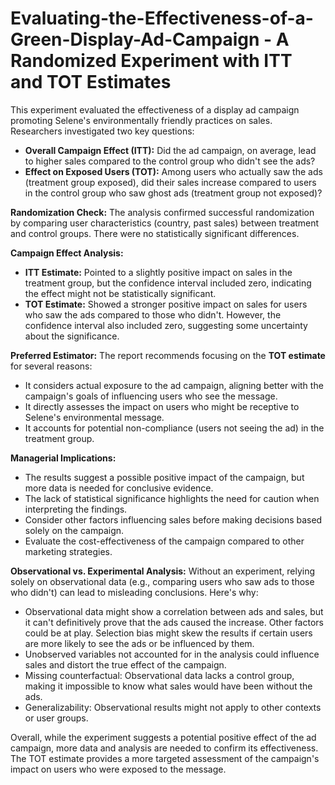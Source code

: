 # Evaluating-the-Effectiveness-of-a-Green-Display-Ad-Campaign - A Randomized Experiment with ITT and TOT Estimates

This experiment evaluated the effectiveness of a display ad campaign promoting Selene's environmentally friendly practices on sales. Researchers investigated two key questions:
* **Overall Campaign Effect (ITT):** Did the ad campaign, on average, lead to higher sales compared to the control group who didn't see the ads?
* **Effect on Exposed Users (TOT):** Among users who actually saw the ads (treatment group exposed), did their sales increase compared to users in the control group who saw ghost ads (treatment group not exposed)?

**Randomization Check:**
The analysis confirmed successful randomization by comparing user characteristics (country, past sales) between treatment and control groups. There were no statistically significant differences.

**Campaign Effect Analysis:**
* **ITT Estimate:** Pointed to a slightly positive impact on sales in the treatment group, but the confidence interval included zero, indicating the effect might not be statistically significant.
* **TOT Estimate:** Showed a stronger positive impact on sales for users who saw the ads compared to those who didn't. However, the confidence interval also included zero, suggesting some uncertainty about the significance.

**Preferred Estimator:**
The report recommends focusing on the **TOT estimate** for several reasons:
* It considers actual exposure to the ad campaign, aligning better with the campaign's goals of influencing users who see the message.
* It directly assesses the impact on users who might be receptive to Selene's environmental message.
* It accounts for potential non-compliance (users not seeing the ad) in the treatment group.

**Managerial Implications:**
* The results suggest a possible positive impact of the campaign, but more data is needed for conclusive evidence.
* The lack of statistical significance highlights the need for caution when interpreting the findings.
* Consider other factors influencing sales before making decisions based solely on the campaign.
* Evaluate the cost-effectiveness of the campaign compared to other marketing strategies.

**Observational vs. Experimental Analysis:**
Without an experiment, relying solely on observational data (e.g., comparing users who saw ads to those who didn't) can lead to misleading conclusions. Here's why:
* Observational data might show a correlation between ads and sales, but it can't definitively prove that the ads caused the increase. Other factors could be at play.
Selection bias might skew the results if certain users are more likely to see the ads or be influenced by them.
* Unobserved variables not accounted for in the analysis could influence sales and distort the true effect of the campaign.
* Missing counterfactual: Observational data lacks a control group, making it impossible to know what sales would have been without the ads.
* Generalizability: Observational results might not apply to other contexts or user groups.

Overall, while the experiment suggests a potential positive effect of the ad campaign, more data and analysis are needed to confirm its effectiveness. The TOT estimate provides a more targeted assessment of the campaign's impact on users who were exposed to the message.
